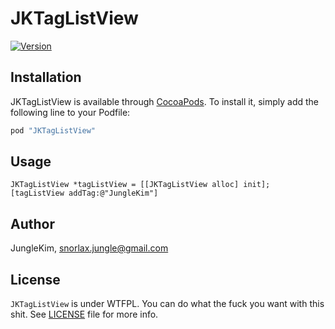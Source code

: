 # JKTagListView

[![Version](https://img.shields.io/cocoapods/v/JKTagListView.svg?style=flat)](http://cocoapods.org/pods/JKTagListView)

## Installation

JKTagListView is available through [CocoaPods](http://cocoapods.org). To install
it, simply add the following line to your Podfile:

```ruby
pod "JKTagListView"
```

## Usage

```objc
JKTagListView *tagListView = [[JKTagListView alloc] init];
[tagListView addTag:@"JungleKim"]
```

## Author

JungleKim, snorlax.jungle@gmail.com

## License

`JKTagListView` is under WTFPL. You can do what the fuck you want with this shit. See [LICENSE](https://github.com/JungleKim/JKTagListView/blob/master/LICENSE) file for more info.
